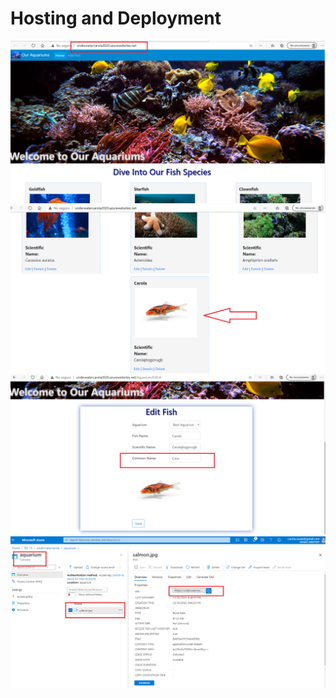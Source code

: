 # Hosting and Deployment

![imagen](img1.png)
![imagen](img2.png)
![imagen](img3.png)
![imagen](img4.png)
